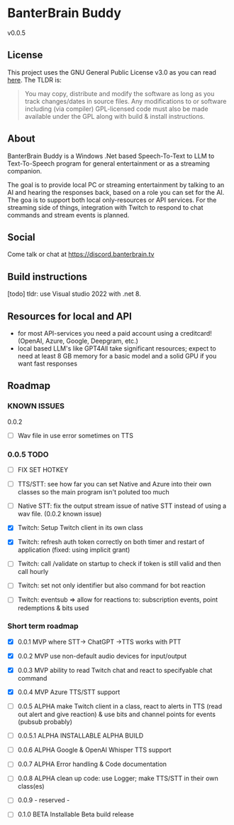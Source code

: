 # BanterBrain Buddy
v0.0.5

## License
This project uses the GNU General Public License v3.0 as you can read [here](./LICENSE.txt). The TLDR is:

>You may copy, distribute and modify the software as long as you track changes/dates in source files. Any modifications to or software including (via compiler) GPL-licensed code must also be made available under the GPL along with build & install instructions.

## About
BanterBrain Buddy is a Windows .Net based Speech-To-Text to LLM to Text-To-Speech program for general entertainment or as a streaming companion.

The goal is to provide local PC or streaming entertainment by talking to an AI and hearing the responses back, based on a role you can set for the AI. The goa is to support both local only-resources or API services.
For the streaming side of things, integration with Twitch to respond to chat commands and stream events is planned.

## Social
Come talk or chat at https://discord.banterbrain.tv

## Build instructions
[todo]
tldr: use Visual studio 2022 with .net 8. 

## Resources for local and API
- for most API-services you need a paid account using a creditcard! (OpenAI, Azure, Google, Deepgram, etc.)
- local based LLM's like GPT4All take significant resources; expect to need at least 8 GB memory for a basic model and a solid GPU if you want fast responses

## Roadmap

### KNOWN ISSUES
0.0.2
- [ ] Wav file in use error sometimes on TTS

### 0.0.5 TODO
- [ ] FIX SET HOTKEY

- [ ] TTS/STT: see how far you can set Native and Azure into their own classes so the main program isn't poluted too much
- [ ] Native STT: fix the output stream issue of native STT instead of using a wav file. (0.0.2 known issue)
- [X] Twitch: Setup Twitch client in its own class
- [X] Twitch: refresh auth token correctly on both timer and restart of application (fixed: using implicit grant)
- [ ] Twitch: call /validate on startup to check if token is still valid and then call hourly
- [ ] Twitch: set not only identifier but also command for bot reaction
- [ ] Twitch: eventsub => allow for reactions to: subscription events, point redemptions & bits used

### Short term roadmap
- [X] 0.0.1 MVP where STT-> ChatGPT ->TTS works with PTT
- [X] 0.0.2 MVP use non-default audio devices for input/output
- [X] 0.0.3 MVP ability to read Twitch chat and react to specifyable chat command
- [X] 0.0.4 MVP Azure TTS/STT support
- [ ] 0.0.5 ALPHA make Twitch client in a class, react to alerts in TTS (read out alert and give reaction) & use bits and channel points for events (pubsub probably)
- [ ] 0.0.5.1 ALPHA INSTALLABLE ALPHA BUILD
- [ ] 0.0.6 ALPHA Google & OpenAI Whisper TTS support 
- [ ] 0.0.7 ALPHA Error handling & Code documentation
- [ ] 0.0.8 ALPHA clean up code: use Logger; make TTS/STT in their own class(es)
- [ ] 0.0.9 - reserved -
- [ ] 0.1.0 BETA Installable Beta build release


